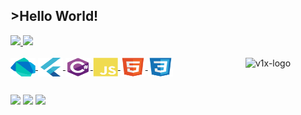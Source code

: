 ## >Hello World!

<div>
  <a href="https://github.com/V1PERFX">
  <img height="180em" src="https://github-readme-stats.vercel.app/api?username=V1PERFX&show_icons=true&theme=dracula&include_all_commits=true&count_private=true"/>
  <img height="180em" src="https://github-readme-stats.vercel.app/api/top-langs/?username=V1PERFX&layout=compact&langs_count=7&theme=dracula"/>
</div>

<div style="display: inline_block"><br>
  <img align="center" alt="v1x-Dart" height="30" width="40" src="https://raw.githubusercontent.com/devicons/devicon/master/icons/dart/dart-original.svg">
  <img align="center" alt="v1x-Flutter" height="30" width="40" src="https://raw.githubusercontent.com/devicons/devicon/master/icons/flutter/flutter-original.svg">
  <img align="center" alt="v1x-Csharp" height="30" width="40" src="https://raw.githubusercontent.com/devicons/devicon/master/icons/csharp/csharp-original.svg">
  <img align="center" alt="v1x-Js" height="30" width="40" src="https://raw.githubusercontent.com/devicons/devicon/master/icons/javascript/javascript-plain.svg">
  <img align="center" alt="v1x-HTML" height="30" width="40" src="https://raw.githubusercontent.com/devicons/devicon/master/icons/html5/html5-original.svg">
  <img align="center" alt="v1x-CSS" height="30" width="40" src="https://raw.githubusercontent.com/devicons/devicon/master/icons/css3/css3-original.svg">
  <img align="right" alt="v1x-logo"  height="128" width="128" src="https://lh3.googleusercontent.com/pw/AM-JKLX1pnkt0hAC2rQf3nOuHQ7VY5-9zKNrqj_n60I4m_IhOiLvWwavQe-O2Y5Drkr76FYARdExFYxv0O6MNjx1naVz11gTiA9kX8B-qAsmKKRyp5DQ0eydsShRIBZnZllZdv9QT8Vr8UQhM1RXIBr5qADI">
</div>
  
  ##
 
<div> 
  <a href="https://instagram.com/v1perfx" target="_blank"><img src="https://img.shields.io/badge/Instagram-E4405F?style=for-the-badge&logo=instagram&logoColor=white" target="_blank"></a>
  <a href="https://twitter.com/V1PERFX" target="_blank"><img src="https://img.shields.io/badge/Twitter-1DA1F2?style=for-the-badge&logo=twitter&logoColor=white" target="_blank"></a>
  <a href="https://www.linkedin.com/in/v1perfx/" target="_blank"><img src="https://img.shields.io/badge/LinkedIn-0077B5?style=for-the-badge&logo=linkedin&logoColor=white" target="_blank"></a> 
</div>
